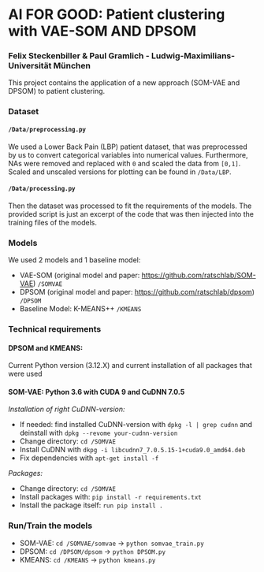 
# AI FOR GOOD: Patient clustering with VAE-SOM AND DPSOM 
### Felix Steckenbiller & Paul Gramlich - Ludwig-Maximilians-Universität München

This project contains the application of a new approach (SOM-VAE and DPSOM) to patient clustering. 

### Dataset 

#### `/Data/preprocessing.py`
We used a Lower Back Pain (LBP) patient dataset, that was preprocessed by us to convert categorical variables into numerical values. 
Furthermore, NAs were removed and replaced with `0` and scaled the data from `[0,1]`.
Scaled and unscaled versions for plotting can be found in `/Data/LBP`.

#### `/Data/processing.py`
Then the dataset was processed to fit the requirements of the models. 
The provided script is just an excerpt of the code that was then injected into the training files of the models.

### Models
We used 2 models and 1 baseline model: 
* VAE-SOM (original model and paper: https://github.com/ratschlab/SOM-VAE) `/SOMVAE`
* DPSOM (original model and paper: https://github.com/ratschlab/dpsom) `/DPSOM`
* Baseline Model: K-MEANS++ `/KMEANS`

### Technical requirements
#### **DPSOM and KMEANS**: 
Current Python version (3.12.X) and current installation of all packages that were used

#### **SOM-VAE**: Python 3.6 with CUDA 9 and CuDNN 7.0.5 
*Installation of right CuDNN-version:*
* If needed: find installed CuDNN-version with `dpkg -l | grep cudnn` and deinstall with `dpkg --revome your-cudnn-version`
* Change directory: `cd /SOMVAE`
* Install CuDNN with `dkpg -i libcudnn7_7.0.5.15-1+cuda9.0_amd64.deb`
* Fix dependencies with `apt-get install -f`
  
*Packages:*
* Change directory: `cd /SOMVAE`
* Install packages with: `pip install -r requirements.txt`
* Install the package itself: `run pip install .`

### Run/Train the models
* SOM-VAE: `cd /SOMVAE/somvae` -> `python somvae_train.py`
* DPSOM: `cd /DPSOM/dpsom` -> `python DPSOM.py`
* KMEANS: `cd /KMEANS` -> `python kmeans.py`
